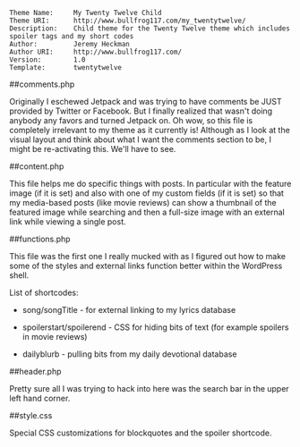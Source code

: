 	Theme Name:     My Twenty Twelve Child
	Theme URI:      http://www.bullfrog117.com/my_twentytwelve/
	Description:    Child theme for the Twenty Twelve theme which includes spoiler tags and my short codes
	Author:         Jeremy Heckman
	Author URI:     http://www.bullfrog117.com/
	Version:        1.0
	Template:       twentytwelve

##comments.php

Originally I eschewed Jetpack and was trying to have comments be JUST provided by Twitter or Facebook. But I finally realized that wasn't doing anybody any favors and turned Jetpack on. Oh wow, so this file is completely irrelevant to my theme as it currently is! Although as I look at the visual layout and think about what I want the comments section to be, I might be re-activating this. We'll have to see.  


##content.php

This file helps me do specific things with posts. In particular with the feature image (if it is set) and also with one of my custom fields (if it is set) so that my media-based posts (like movie reviews) can show a thumbnail of the featured image while searching and then a full-size image with an external link while viewing a single post. 


##functions.php

This file was the first one I really mucked with as I figured out how to make some of the styles and external links function better within the WordPress shell. 

List of shortcodes: 

* song/songTitle - for external linking to my lyrics database

* spoilerstart/spoilerend - CSS for hiding bits of text (for example spoilers in movie reviews)

* dailyblurb - pulling bits from my daily devotional database


##header.php

Pretty sure all I was trying to hack into here was the search bar in the upper left hand corner. 


##style.css

Special CSS customizations for blockquotes and the spoiler shortcode.  
